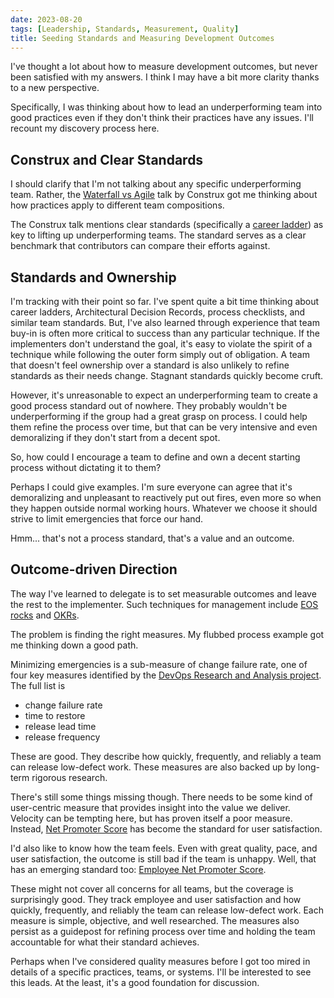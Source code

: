 ```yaml
---
date: 2023-08-20
tags: [Leadership, Standards, Measurement, Quality]
title: Seeding Standards and Measuring Development Outcomes
---
```


I've thought a lot about how to measure development outcomes, but never been satisfied with my answers. 
I think I may have a bit more clarity thanks to a new perspective.
<!--more-->

Specifically, I was thinking about how to lead an underperforming team into good practices even if they don't think their practices have any issues. I'll recount my discovery process here.

## Construx and Clear Standards

I should clarify that I'm not talking about any specific underperforming team. Rather, the [Waterfall vs Agile](https://www.youtube.com/watch?v=sGlydy4dovk&ab_channel=ConstruxSoftware) talk by Construx got me thinking about how practices apply to different team compositions. 

The Construx talk mentions clear standards (specifically a [career ladder](https://www.construx.com/professional-development-ladder/)) as key to lifting up underperforming teams. The standard serves as a clear benchmark that contributors can compare their efforts against.


## Standards and Ownership

<!-- I didn't realize ADRs had such broad support
- https://adr.github.io/
- https://docs.aws.amazon.com/prescriptive-guidance/latest/architectural-decision-records/adr-process.html
- https://cloud.google.com/architecture/architecture-decision-records
 -->

I'm tracking with their point so far. I've spent quite a bit time thinking about career ladders, Architectural Decision Records, process checklists, and similar team standards. But, I've also learned through experience that team buy-in is often more critical to success than any particular technique. If the implementers don't understand the goal, it's easy to violate the spirit of a technique while following the outer form simply out of obligation. A team that doesn't feel ownership over a standard is also unlikely to refine standards as their needs change. Stagnant standards quickly become cruft.

However, it's unreasonable to expect an underperforming team to create a good process standard out of nowhere. They probably wouldn't be underperforming if the group had a great grasp on process. I could help them refine the process over time, but that can be very intensive and even demoralizing if they don't start from a decent spot.

So, how could I encourage a team to define and own a decent starting process without dictating it to them?

Perhaps I could give examples. I'm sure everyone can agree that it's demoralizing and unpleasant to reactively put out fires, even more so when they happen outside normal working hours. Whatever we choose it should strive to limit emergencies that force our hand.

Hmm... that's not a process standard, that's a value and an outcome.

## Outcome-driven Direction

The way I've learned to delegate is to set measurable outcomes and leave the rest to the implementer. Such techniques for management include [EOS rocks](https://www.eosworldwide.com/clarity-break/rocks-for-all) and [OKRs](https://en.wikipedia.org/wiki/Objectives_and_key_results). 

The problem is finding the right measures. My flubbed process example got me thinking down a good path.

Minimizing emergencies is a sub-measure of change failure rate, one of four key measures identified by the [DevOps Research and Analysis project](https://dora.dev/quickcheck/). The full list is
- change failure rate 
- time to restore
- release lead time
- release frequency 

These are good. They describe how quickly, frequently, and reliably a team can release low-defect work. These measures are also backed up by long-term rigorous research.

There's still some things missing though. There needs to be some kind of user-centric measure that provides insight into the value we deliver. Velocity can be tempting here, but has proven itself a poor measure. Instead, [Net Promoter Score](https://en.wikipedia.org/wiki/Net_promoter_score) has become the standard for user satisfaction.

I'd also like to know how the team feels. Even with great quality, pace, and user satisfaction, the outcome is still bad if the team is unhappy. Well, that has an emerging standard too: [Employee Net Promoter Score](https://lattice.com/engagement/enps).


These might not cover all concerns for all teams, but the coverage is surprisingly good. They track employee and user satisfaction and how quickly, frequently, and reliably the team can release low-defect work. Each measure is simple, objective, and well researched. 
The measures also persist as a guidepost for refining process over time and holding the team accountable for what their standard achieves.

Perhaps when I've considered quality measures before I got too mired in details of a specific practices, teams, or systems. I'll be interested to see this leads. At the least, it's a good foundation for discussion.

